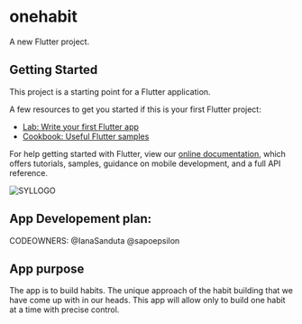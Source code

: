 # onehabit

A new Flutter project.

## Getting Started

This project is a starting point for a Flutter application.

A few resources to get you started if this is your first Flutter project:

- [Lab: Write your first Flutter app](https://flutter.dev/docs/get-started/codelab)
- [Cookbook: Useful Flutter samples](https://flutter.dev/docs/cookbook)

For help getting started with Flutter, view our
[online documentation](https://flutter.dev/docs), which offers tutorials,
samples, guidance on mobile development, and a full API reference.

![SYLLOGO](https://user-images.githubusercontent.com/80233893/147422418-97904be3-ddf3-460e-821a-23b02fd665ed.png)

## App Developement plan: 
CODEOWNERS: 
@IanaSanduta
@sapoepsilon

## App purpose 

The app is to build habits. The unique approach of the habit building that we have come up with in our heads. This app will allow only to build one habit at a time with precise control. 
